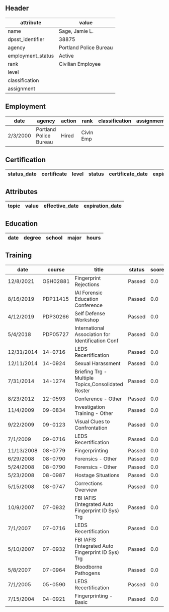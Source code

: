 ## Header
| attribute | value |
| --------- | ----- |
| name | Sage, Jamie L. |
| dpsst_identifier | 38875 |
| agency | Portland Police Bureau |
| employment_status | Active |
| rank | Civilian Employee |
| level |  |
| classification |  |
| assignment |  |
## Employment
| date | agency | action | rank | classification | assignment |
| ---- | ------ | ------ | ---- | -------------- | ---------- |
| 2/3/2000 | Portland Police Bureau | Hired | Civln Emp |  |  |
## Certification
| status_date | certificate | level | status | certificate_date | expiration_date | probation_date |
| ----------- | ----------- | ----- | ------ | ---------------- | --------------- | -------------- |
## Attributes
| topic | value | effective_date | expiration_date |
| ----- | ----- | -------------- | --------------- |
## Education
| date | degree | school | major | hours |
| ---- | ------ | ------ | ----- | ----- |
## Training
| date | course | title | status | score | hours |
| ---- | ------ | ----- | ------ | ----- | ----- |
| 12/8/2021 | OSH02881 | Fingerprint Rejections | Passed | 0.0 | 1.50 |
| 8/16/2019 | PDP11415 | IAI Forensic Education Conference | Passed | 0.0 | 38.50 |
| 4/12/2019 | PDP30266 | Self Defense Workshop | Passed | 0.0 | 4.00 |
| 5/4/2018 | PDP05727 | International Association for Identification Conf | Passed | 0.0 | 40.00 |
| 12/31/2014 | 14-0716 | LEDS Recertification | Passed | 0.0 | 1.00 |
| 12/11/2014 | 14-0924 | Sexual Harassment | Passed | 0.0 | 1.00 |
| 7/31/2014 | 14-1274 | Briefing Trg - Multiple Topics,Consolidated Roster | Passed | 0.0 | 0.50 |
| 8/23/2012 | 12-0593 | Conference - Other | Passed | 0.0 | 24.00 |
| 11/4/2009 | 09-0834 | Investigation Training - Other | Passed | 0.0 | 1.50 |
| 9/22/2009 | 09-0123 | Visual Clues to Confrontation | Passed | 0.0 | 8.00 |
| 7/1/2009 | 09-0716 | LEDS Recertification | Passed | 0.0 | 1.00 |
| 11/13/2008 | 08-0779 | Fingerprinting | Passed | 0.0 | 22.50 |
| 6/29/2008 | 08-0790 | Forensics - Other | Passed | 0.0 | 12.00 |
| 5/24/2008 | 08-0790 | Forensics - Other | Passed | 0.0 | 2.00 |
| 5/23/2008 | 08-0987 | Hostage Situations | Passed | 0.0 | 3.50 |
| 5/15/2008 | 08-0747 | Corrections Overview | Passed | 0.0 | 5.50 |
| 10/9/2007 | 07-0932 | FBI IAFIS (Integrated Auto Fingerprint ID Sys) Trg | Passed | 0.0 | 15.00 |
| 7/1/2007 | 07-0716 | LEDS Recertification | Passed | 0.0 | 2.00 |
| 5/10/2007 | 07-0932 | FBI IAFIS (Integrated Auto Fingerprint ID Sys) Trg | Passed | 0.0 | 15.00 |
| 5/8/2007 | 07-0964 | Bloodborne Pathogens | Passed | 0.0 | 1.00 |
| 7/1/2005 | 05-0590 | LEDS Recertification | Passed | 0.0 | 2.00 |
| 7/15/2004 | 04-0921 | Fingerprinting - Basic | Passed | 0.0 | 24.00 |
